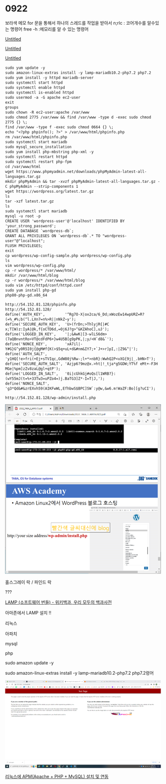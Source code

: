 # 0922

보라색 메모
for 문을 통해서 하나의 스레드를 작업을 받아서
n;rlc : 코어개수를 알수있는 명령어
free -h :메모리를 알 수 있는 명령어

[Untitled](0922%20df6358281c474ccfb2b344661f032d8e/Untitled.pdf)

[Untitled](0922%20df6358281c474ccfb2b344661f032d8e/Untitled%201.pdf)

[Untitled](0922%20df6358281c474ccfb2b344661f032d8e/Untitled%202.pdf)

```
sudo yum update -y
sudo amazon-linux-extras install -y lamp-mariadb10.2-php7.2 php7.2
sudo yum install -y httpd mariadb-server
sudo systemctl start httpd
sudo systemctl enable httpd
sudo systemctl is-enabled httpd
sudo usermod -a -G apache ec2-user
exit
groups
sudo chown -R ec2-user:apache /var/www
sudo chmod 2775 /var/www && find /var/www -type d -exec sudo chmod 2775 {} \;
find /var/www -type f -exec sudo chmod 0664 {} \;
echo "<?php phpinfo(); ?>" > /var/www/html/phpinfo.php
rm /var/www/html/phpinfo.php
sudo systemctl start mariadb
sudo mysql_secure_installation
sudo yum install php-mbstring php-xml -y
sudo systemctl restart httpd
sudo systemctl restart php-fpm
cd /var/www/html
wget https://www.phpmyadmin.net/downloads/phpMyAdmin-latest-all-languages.tar.gz
mkdir phpMyAdmin && tar -xvzf phpMyAdmin-latest-all-languages.tar.gz -C phpMyAdmin --strip-components 1
wget https://wordpress.org/latest.tar.gz
ls
tar -xzf latest.tar.gz
ls
sudo systemctl start mariadb
mysql -u root -p
CREATE USER 'wordpress-user'@'localhost' IDENTIFIED BY 'your_strong_password';
CREATE DATABASE `wordpress-db`;
GRANT ALL PRIVILEGES ON `wordpress-db`.* TO "wordpress-user"@"localhost";
FLUSH PRIVILEGES;
exit
cp wordpress/wp-config-sample.php wordpress/wp-config.php
ls
vim wordpress/wp-config.php
cp -r wordpress/* /var/www/html/
mkdir /var/www/html/blog
cp -r wordpress/* /var/www/html/blog
sudo vim /etc/httpd/conf/httpd.conf
sudo yum install php-gd
php80-php-gd.x86_64

```

```
http://54.152.81.128/phpinfo.php
http://54.152.81.128/
define('AUTH_KEY',         '^Rg7O-X|ox2ca/6_Dd;xWozEw14wpURZ=R?(=%_#%;b(^l.LXn7=n%>R||nNkZ~y');
define('SECURE_AUTH_KEY',  'U>(frDn;>ThlyjR{|#C x;T[W)z:IyA|@k,f{oCTD6d,=Oj6J?g>^&KZAhoC],uJ');
define('LOGGED_IN_KEY',    '|;&AwK|[3-wlLS6dm>(7aQBnvntRo>VT@cdFdP6+}w4U5B[g9pPK,|;y/<H`d8&`');
define('NONCE_KEY',        'xA7il|-Y#G}G^y0R5I0j{@gM#f{K(>$5q+uL+d&#nm&IY7;+`J+>r]pI,:|Z9&^|');
define('AUTH_SALT',        'y1HQ[!e>fri(+Ej+sTVIqc,GdW80j%Rw-;l+*>nbR}:WwhQ2P<vXG{9j|_.bHN>T');
define('SECURE_AUTH_SALT', 'Azjp6?9mz@x.>ht|!_tja*g5GDW;YT%f eMt+-F3H MGe|%pm]zZv8zaL@gl+qtP');
define('LOGGED_IN_SALT',   '0i|cGhkGj#oQs[l1WRB?}:(wY55mJ(t=%+33Tw3=uPZo4=)j.BaTG3]Z*-I=T|J,');
define('NONCE_SALT',       'g3*Qd&#&zrEXvh59(AIKFwWL,EfhbwS$BPC]SW`:y@w,&w6.m!WaZF:Bo][g?uCI');
```

```
http://54.152.81.128/wp-admin/install.php
```

![Untitled](0922%20df6358281c474ccfb2b344661f032d8e/Untitled.png)

홀스그레이 락 / 파인드 락 

???

[LAMP (소프트웨어 번들) - 위키백과, 우리 모두의 백과사전](https://ko.wikipedia.org/wiki/LAMP_(%EC%86%8C%ED%94%84%ED%8A%B8%EC%9B%A8%EC%96%B4_%EB%B2%88%EB%93%A4))

아마존에서 LAMP 설치 !!

리눅스

아파치

mysql

php

sudo amazon update -y

sudo amazon-linux-extras install -y lamp-mariadb10.2-php7.2 php7.2령어

![Untitled](0922%20df6358281c474ccfb2b344661f032d8e/Untitled%201.png)

[리눅스에 APM(Apache + PHP + MySQL) 설치 및 연동](https://hoing.io/archives/183)